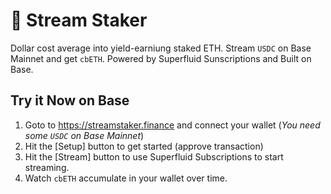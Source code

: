 # 🌊 Stream Staker

Dollar cost average into yield-earniung staked ETH. Stream `USDC` on Base Mainnet and get `cbETH`. Powered by Superfluid Sunscriptions and Built on Base.

## Try it Now on Base

1. Goto to https://streamstaker.finance and connect your wallet (_You need some `USDC` on Base Mainnet_)
2. Hit the [Setup] button to get started (approve transaction)
3. Hit the [Stream] button to use Superfluid Subscriptions to start streaming.
4. Watch `cbETH` accumulate in your wallet over time.





